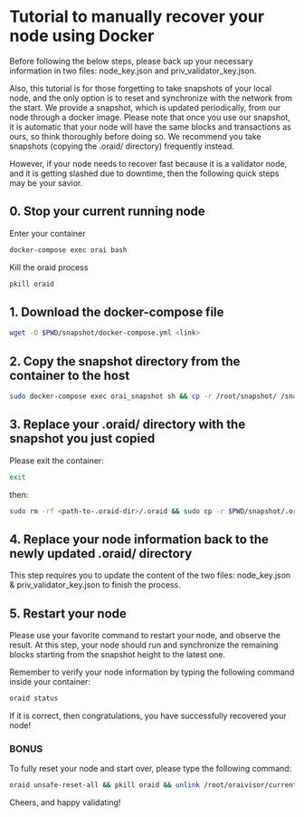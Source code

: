 # Tutorial to manually recover your node using Docker

Before following the below steps, please back up your necessary information in two files: node_key.json and priv_validator_key.json.

Also, this tutorial is for those forgetting to take snapshots of your local node, and the only option is to reset and synchronize with the network from the start. We provide a snapshot, which is updated periodically, from our node through a docker image. Please note that once you use our snapshot, it is automatic that your node will have the same blocks and transactions as ours, so think thoroughly before doing so. We recommend you take snapshots (copying the .oraid/ directory) frequently instead.

However, if your node needs to recover fast because it is a validator node, and it is getting slashed due to downtime, then the following quick steps may be your savior.

## 0. Stop your current running node

Enter your container

```bash
docker-compose exec orai bash
```

Kill the oraid process

```bash
pkill oraid
```

## 1. Download the docker-compose file

```bash
wget -O $PWD/snapshot/docker-compose.yml <link>
```

## 2. Copy the snapshot directory from the container to the host

```bash
sudo docker-compose exec orai_snapshot sh && cp -r /root/snapshot/ /snapshot
```

## 3. Replace your .oraid/ directory with the snapshot you just copied

Please exit the container:

```bash
exit
```

then:

```bash
sudo rm -rf <path-to-.oraid-dir>/.oraid && sudo cp -r $PWD/snapshot/.oraid <path-to-.oraid-dir>/.oraid
```

## 4. Replace your node information back to the newly updated .oraid/ directory

This step requires you to update the content of the two files: node_key.json & priv_validator_key.json to finish the process.

## 5. Restart your node

Please use your favorite command to restart your node, and observe the result. At this step, your node should run and synchronize the remaining blocks starting from the snapshot height to the latest one.

Remember to verify your node information by typing the following command inside your container:

```bash
oraid status
```

If it is correct, then congratulations, you have successfully recovered your node!

### BONUS

To fully reset your node and start over, please type the following command:

```bash
oraid unsafe-reset-all && pkill oraid && unlink /root/oraivisor/current && ln -s /root/oraivisor/genesis /root/oraivisor/current && rm -rf /root/oraivisor/upgrades && rm .oraid/wasm/wasm/wasm/* .oraid/wasm/wasm/modules/v1/* && rm .oraid/config/write-*
```

Cheers, and happy validating!
